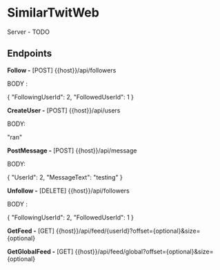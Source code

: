 # SimilarTwitWeb

Server - TODO

## Endpoints 

**Follow -** 
[POST] {{host}}/api/followers

BODY :

{
	"FollowingUserId": 2,
	"FollowedUserId": 1
}

**CreateUser -**
[POST] {{host}}/api/users

BODY: 

"ran"

**PostMessage -**
[POST] {{host}}/api/message

BODY: 

{
	"UserId": 2,
	"MessageText": "testing"
}

**Unfollow -**
[DELETE] {{host}}/api/followers

BODY :

{
	"FollowingUserId": 2,
	"FollowedUserId": 1
}

**GetFeed -**
[GET] {{host}}/api/feed/{userId}?offset={optional}&size={optional}

**GetGlobalFeed -**
[GET] {{host}}/api/feed/global?offset={optional}&size={optional}
